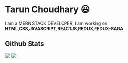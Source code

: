 # Tarun Choudhary 😃

I am a MERN STACK DEVELOPER, I am working on **HTML**,**CSS**,**JAVASCRIPT**,**REACTJS**,**REDUX**,**REDUX-SAGA**

<h2 style="block">Github Stats</h2>

<p><img align="top" src="https://github-readme-stats.vercel.app/api?username=tarunchoudhary1805&show_icons=true" />
<img align="top" src="https://github-readme-stats.vercel.app/api/top-langs/?username=tarunchoudhary1805" /></p>
